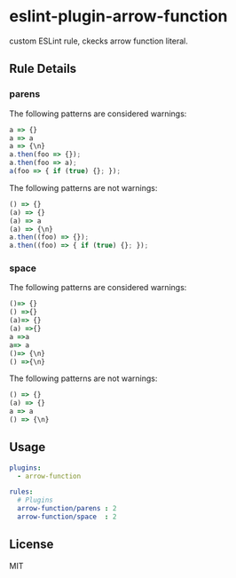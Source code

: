 # eslint-plugin-arrow-function

custom ESLint rule, ckecks arrow function literal.

## Rule Details

### parens

The following patterns are considered warnings:

```js
a => {}
a => a
a => {\n}
a.then(foo => {});
a.then(foo => a);
a(foo => { if (true) {}; });
```

The following patterns are not warnings:

```js
() => {}
(a) => {}
(a) => a
(a) => {\n}
a.then((foo) => {});
a.then((foo) => { if (true) {}; });
```

### space

The following patterns are considered warnings:

```js
()=> {}
() =>{}
(a)=> {}
(a) =>{}
a =>a
a=> a
()=> {\n}
() =>{\n}
```

The following patterns are not warnings:

```js
() => {}
(a) => {}
a => a
() => {\n}
```

## Usage

```yaml
plugins:
  - arrow-function

rules:
  # Plugins
  arrow-function/parens : 2
  arrow-function/space  : 2
```

## License

MIT
